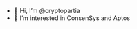 - 👋 Hi, I’m @cryptopartia
- 👀 I’m interested in ConsenSys and Aptos

<!---
cryptopartia/cryptopartia is a ✨ special ✨ repository because its `README.md` (this file) appears on your GitHub profile.
You can click the Preview link to take a look at your changes.
--->
